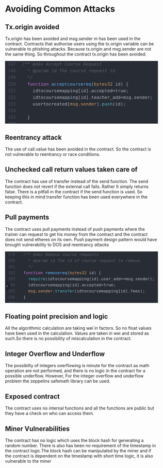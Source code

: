 # Avoiding Common Attacks

## Tx.origin avoided
Tx.origin has been avoided and msg.sender m has been used in the contract. Contracts that authorise users using the tx.origin variable can be vulnerable to phishing attacks. Because tx.origin and msg.sender are not the same thing. So throughout the contract tx.origin has been avoided. 

![txorigin avoided](https://github.com/souradeep-das/Proffeth/blob/master/images/msgsender.png)

## Reentrancy attack
The use of call.value has been avoided in the contract. So the contract is not vulnerable to reentrancy or race conditions.

## Unchecked call return values taken care of
The contract has use of transfer instead of the send function. The send function does not revert if the external call fails. Rather It simply returns false. There is a pitfall in the contract if the send function is used. So keeping this in mind transfer function has been used everywhere in the contract.

## Pull payments
The contract uses pull payments instead of push payments where the trainer can request to get his money from the contract and the contract does not send etheres on its own. Push payment design pattern would have brought vulnerability to DOS and reentrancy attacks

![pull](https://github.com/souradeep-das/Proffeth/blob/master/images/pull.png)

## Floating point precision and logic
All the algorithmic calculation are taking wei in factors. So no float values have been used in the calculation. Values are taken in wei and stored as such.So there is no possibility of miscalculation in the contract. 

## Integer Overflow and Underflow 
The possibilty of integers overflowing is minute for the contract as math operation are not performed, and there is no logic in the contract for a possible underflow. However, For the integer overflow and underflow problem the zeppelins safemath library can be used.

## Exposed contract
The contract uses no internal functions and all the functions are public but they have a check on who can access them.

## Miner Vulnerabilities
The contract has no logic which uses the block hash for generating a random number. There is also has been no requirement of the timestamp in the contract logic.The block hash can be manipulated by the miner and if the contract is dependent on the timestamp with short time logic, it is also vulnerable to the miner
